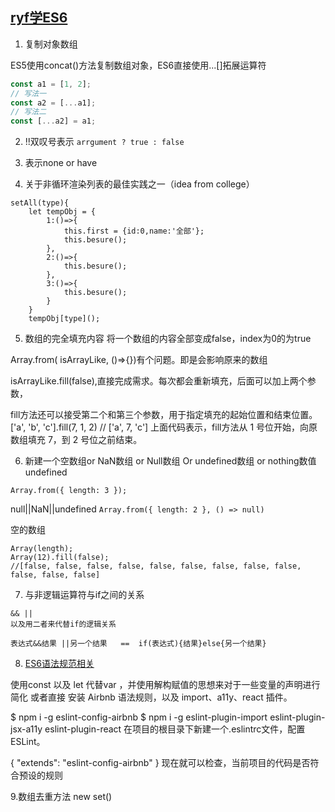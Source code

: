 ﻿## [ryf学ES6](https://github.com/ruanyf/es6tutorial/blob/gh-pages/docs/array.md)

1. 复制对象数组

ES5使用concat()方法复制数组对象，ES6直接使用...[]拓展运算符

```js
const a1 = [1, 2];
// 写法一
const a2 = [...a1];
// 写法二
const [...a2] = a1;
```

2.  !!双叹号表示  `arrgument ? true : false`

3. 表示none or have

4. 关于非循环渲染列表的最佳实践之一（idea from college）
```javascipt
setAll(type){
	let tempObj = {
		1:()=>{
			this.first = {id:0,name:'全部'};
			this.besure();
		},
		2:()=>{
			this.besure();
		},
		3:()=>{
			this.besure();
		}
	}
	tempObj[type]();
```

5. 数组的完全填充内容
将一个数组的内容全部变成false，index为0的为true

Array.from( isArrayLike, ()=>{})有个问题。即是会影响原来的数组

isArrayLike.fill(false),直接完成需求。每次都会重新填充，后面可以加上两个参数， 

fill方法还可以接受第二个和第三个参数，用于指定填充的起始位置和结束位置。
['a', 'b', 'c'].fill(7, 1, 2)
// ['a', 7, 'c']
上面代码表示，fill方法从 1 号位开始，向原数组填充 7，到 2 号位之前结束。

6. 新建一个空数组or NaN数组 or Null数组 Or undefined数组 or nothing数值
undefined

```Array.from({ length: 3 });```

null||NaN||undefined
```Array.from({ length: 2 }, () => null)```

空的数组
```
Array(length);
Array(12).fill(false);
//[false, false, false, false, false, false, false, false, false, false, false, false]
``` 

7. 与非逻辑运算符与if之间的关系
```
&& || 
以及用二者来代替if的逻辑关系    

表达式&&结果 ||另一个结果   ==  if(表达式){结果}else{另一个结果}

```

8. [ES6语法规范相关](https://github.com/ruanyf/es6tutorial/blob/gh-pages/docs/style.md)

使用const 以及 let 代替var ，并使用解构赋值的思想来对于一些变量的声明进行简化
或者直接 安装 Airbnb 语法规则，以及 import、a11y、react 插件。

$ npm i -g eslint-config-airbnb
$ npm i -g eslint-plugin-import eslint-plugin-jsx-a11y eslint-plugin-react
在项目的根目录下新建一个.eslintrc文件，配置 ESLint。

{
  "extends": "eslint-config-airbnb"
}
现在就可以检查，当前项目的代码是否符合预设的规则

9.数组去重方法
new set()
